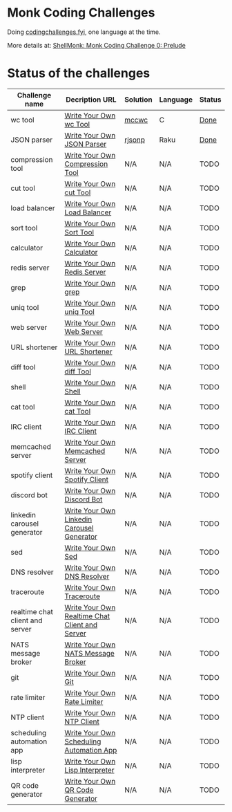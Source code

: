 # Monk Coding Challenges

Doing [codingchallenges.fyi](https://codingchallenges.fyi), one language at the time.

More details at:
[ShellMonk: Monk Coding Challenge 0: Prelude](https://shellmonk.io/posts/monk-coding-challenge-0-prelude/)

# Status of the challenges

| Challenge name | Decription URL | Solution | Language | Status | 
| -------------- | -------------- | ------------ | -------- | ------ |
| wc tool | [Write Your Own wc Tool](https://codingchallenges.fyi/challenges/challenge-wc) | [mccwc](https://github.com/shellmonk/mccwc) | C | [Done](https://shellmonk.io/posts/monk-coding-challenge-1-wc-tool-in-c/) |
| JSON parser | [Write Your Own JSON Parser](https://codingchallenges.fyi/challenges/challenge-json-parser) | [rjsonp](https://github.com/shellmonk/rjsonp) | Raku | [Done](https://shellmonk.io/posts/monk-coding-challenge-2-json-parser-in-raku/) |
| compression tool | [Write Your Own Compression Tool](https://codingchallenges.fyi/challenges/challenge-huffman) | N/A | N/A | TODO |
| cut tool | [Write Your Own cut Tool](https://codingchallenges.fyi/challenges/challenge-cut) | N/A | N/A | TODO |
| load balancer | [Write Your Own Load Balancer](https://codingchallenges.fyi/challenges/challenge-load-balancer) | N/A | N/A | TODO |
| sort tool | [Write Your Own Sort Tool](https://codingchallenges.fyi/challenges/challenge-sort) | N/A | N/A | TODO |
| calculator | [Write Your Own Calculator](https://codingchallenges.fyi/challenges/challenge-calculator) | N/A | N/A | TODO |
| redis server | [Write Your Own Redis Server](https://codingchallenges.fyi/challenges/challenge-redis) | N/A | N/A | TODO |
| grep | [Write Your Own grep](https://codingchallenges.fyi/challenges/challenge-grep) | N/A | N/A | TODO |
| uniq tool | [Write Your Own uniq Tool](https://codingchallenges.fyi/challenges/challenge-uniq) | N/A | N/A | TODO |
| web server | [Write Your Own Web Server](https://codingchallenges.fyi/challenges/challenge-webserver) | N/A | N/A | TODO |
| URL shortener | [Write Your Own URL Shortener](https://codingchallenges.fyi/challenges/challenge-url-shortener) | N/A | N/A | TODO |
| diff tool | [Write Your Own diff Tool](https://codingchallenges.fyi/challenges/challenge-diff) | N/A | N/A | TODO |
| shell | [Write Your Own Shell](https://codingchallenges.fyi/challenges/challenge-shell) | N/A | N/A | TODO |
| cat tool | [Write Your Own cat Tool](https://codingchallenges.fyi/challenges/challenge-cat) | N/A | N/A | TODO |
| IRC client | [Write Your Own IRC Client](https://codingchallenges.fyi/challenges/challenge-irc) | N/A | N/A | TODO |
| memcached server | [Write Your Own Memcached Server](https://codingchallenges.fyi/challenges/challenge-memcached) | N/A | N/A | TODO |
| spotify client | [Write Your Own Spotify Client](https://codingchallenges.fyi/challenges/challenge-spotify) | N/A | N/A | TODO |
| discord bot | [Write Your Own Discord Bot](https://codingchallenges.fyi/challenges/challenge-discord) | N/A | N/A | TODO |
| linkedin carousel generator | [Write Your Own Linkedin Carousel Generator](https://codingchallenges.fyi/challenges/challenge-licq) | N/A | N/A | TODO |
| sed | [Write Your Own Sed](https://codingchallenges.fyi/challenges/challenge-sed) | N/A | N/A | TODO |
| DNS resolver | [Write Your Own DNS Resolver](https://codingchallenges.fyi/challenges/challenge-dns-resolver) | N/A | N/A | TODO |
| traceroute | [Write Your Own Traceroute](https://codingchallenges.fyi/challenges/challenge-traceroute) | N/A | N/A | TODO |
| realtime chat client and server | [Write Your Own Realtime Chat Client and Server](https://codingchallenges.fyi/challenges/challenge-realtime-chat) | N/A | N/A | TODO |
| NATS message broker | [Write Your Own NATS Message Broker](https://codingchallenges.fyi/challenges/challenge-nats) | N/A | N/A | TODO |
| git | [Write Your Own Git](https://codingchallenges.fyi/challenges/challenge-git) | N/A | N/A | TODO |
| rate limiter | [Write Your Own Rate Limiter](https://codingchallenges.fyi/challenges/challenge-rate-limiter) | N/A | N/A | TODO |
| NTP client | [Write Your Own NTP Client](https://codingchallenges.fyi/challenges/challenge-ntp) | N/A | N/A | TODO |
| scheduling automation app | [Write Your Own Scheduling Automation App](https://codingchallenges.fyi/challenges/challenge-scheduler) | N/A | N/A | TODO |
| lisp interpreter | [Write Your Own Lisp Interpreter](https://codingchallenges.fyi/challenges/challenge-lisp) | N/A | N/A | TODO |
| QR code generator | [Write Your Own QR Code Generator](https://codingchallenges.fyi/challenges/challenge-qr-generator) | N/A | N/A | TODO |
